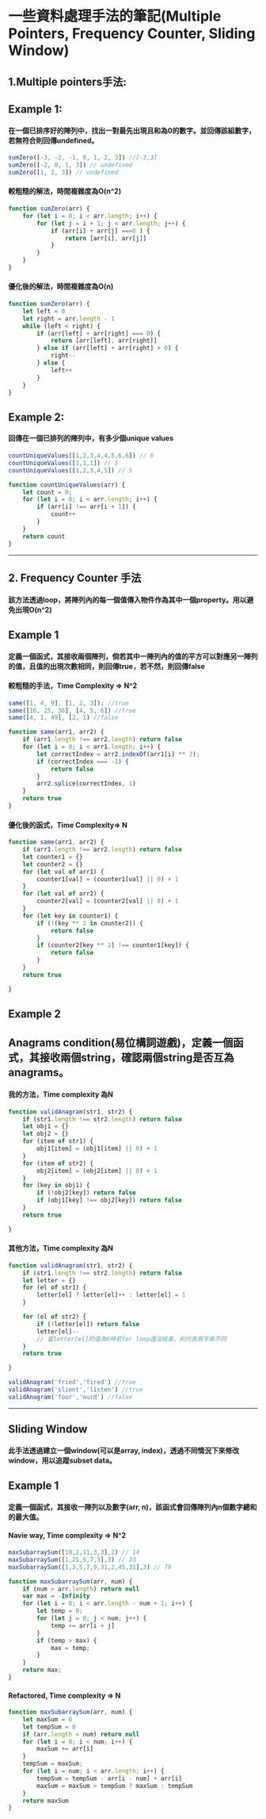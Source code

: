 # 一些資料處理手法的筆記(Multiple Pointers, Frequency Counter, Sliding Window)

## 1.Multiple pointers手法:

## Example 1:

#### 在一個已排序好的陣列中，找出一對最先出現且和為0的數字。並回傳該組數字，若無符合則回傳undefined。

``` js
sumZero([-3, -2, -1, 0, 1, 2, 3]) //[-3,3]
sumZero([-2, 0, 1, 3]) // undefined
sumZero([1, 2, 3]) // undefined
```

#### 較粗糙的解法，時間複雜度為O(n^2)

``` js
function sumZero(arr) {
    for (let i = 0; i < arr.length; i++) {
        for (let j = i + 1; j < arr.length; j++) {
            if (arr[i] + arr[j] ===0 ) {
                return [arr[i], arr[j]]
            }
        }
    }
}
```

#### 優化後的解法，時間複雜度為O(n)

``` js
function sumZero(arr) {
    let left = 0
    let right = arr.length - 1
    while (left < right) {
        if (arr[left] + arr[right] === 0) {
            return [arr[left], arr[right]]
        } else if (arr[left] + arr[right] > 0) {
            right--
        } else {
            left++
        }
    }
}
```
## Example 2:
#### 回傳在一個已排列的陣列中，有多少個unique values


```js
countUniqueValues([1,2,3,4,4,5,6,6]) // 6
countUniqueValues([1,1,1]) // 1
countUniqueValues([1,2,3,4,5]) // 5
```


``` js
function countUniqueValues(arr) {
    let count = 0;
    for (let i = 0; i < arr.length; i++) {
        if (arr[i] !== arr[i + 1]) {
            count++
        }
    }
    return count
}
```
---

## 2. Frequency Counter 手法

#### 該方法透過loop，將陣列內的每一個值傳入物件作為其中一個property。用以避免出現O(n^2)

## Example 1

#### 定義一個函式，其接收兩個陣列，倘若其中一陣列內的值的平方可以對應另一陣列的值，且值的出現次數相同，則回傳true，若不然，則回傳false

#### 較粗糙的手法，Time Complexity => N^2

``` js
same([1, 4, 9], [1, 2, 3]); //true
same([16, 25, 36], [4, 5, 6]) //true
same([4, 1, 49], [2, 1) //false
```

``` js
function same(arr1, arr2) {
    if (arr1.length !== arr2.length) return false
    for (let i = 0; i < arr1.length; i++) {
        let correctIndex = arr2.indexOf(arr1[i] ** 2);
        if (correctIndex === -1) {
            return false
        }
        arr2.splice(correctIndex, 1)
    }
    return true
}
```

#### 優化後的函式，Time Complexity=> N

``` js
function same(arr1, arr2) {
    if (arr1.length !== arr2.length) return false
    let counter1 = {}
    let counter2 = {}
    for (let val of arr1) {
        counter1[val] = (counter1[val] || 0) + 1
    }
    for (let val of arr2) {
        counter2[val] = (counter2[val] || 0) + 1
    }
    for (let key in counter1) {
        if (!(key ** 2 in counter2)) {
            return false
        }
        if (counter2[key ** 2] !== counter1[key]) {
            return false
        }
    }
    return true

}
```

## Example 2

## Anagrams condition(易位構詞遊戲)，定義一個函式，其接收兩個string，確認兩個string是否互為anagrams。

#### 我的方法，Time complexity 為N

``` js
function validAnagram(str1, str2) {
    if (str1.length !== str2.length) return false
    let obj1 = {}
    let obj2 = {}
    for (item of str1) {
        obj1[item] = (obj1[item] || 0) + 1
    }
    for (item of str2) {
        obj2[item] = (obj2[item] || 0) + 1
    }
    for (key in obj1) {
        if (!obj2[key]) return false
        if (obj1[key] !== obj2[key]) return false
    }
    return true

}
```

#### 其他方法，Time complexity 為N

``` js
function validAnagram(str1, str2) {
    if (str1.length !== str2.length) return false
    let letter = {}
    for (el of str1) {
        letter[el] ? letter[el]++ : letter[el] = 1
    }

    for (el of str2) {
        if (!letter[el]) return false
        letter[el]--
        // 當letter[el]的值為0時若for loop還沒結束，則代表兩字串不同
    }
    return true

}
```
```js
validAnagram('fried','fired') //true
validAnagram('slient','listen') //true
validAnagram('four','ourd') //false
```

---
## Sliding Window


#### 此手法透過建立一個window(可以是array, index)，透過不同情況下來修改window，用以追蹤subset data。

## Example 1 

#### 定義一個函式，其接收一陣列以及數字(arr, n)，該函式會回傳陣列內n個數字總和的最大值。

#### Navie way, Time complexity =>  N^2


```js
maxSubarraySum([10,2,11,3,3],2) // 14
maxSubarraySum([1,21,5,7,3],3) // 33
maxSubarraySum([1,3,5,7,9,31,2,45,31],3) // 78
```

``` js
function maxSubarraySum(arr, num) {
    if (num > arr.length) return null
    var max = -Infinity
    for (let i = 0; i < arr.length - num + 1; i++) {
        let temp = 0;
        for (let j = 0; j < num; j++) {
            temp += arr[i + j]
        }
        if (temp > max) {
            max = temp;
        }
    }
    return max;
}
```

#### Refactored, Time complexity => N

``` js
function maxSubarraySum(arr, num) {
    let maxSum = 0
    let tempSum = 0
    if (arr.length < num) return null
    for (let i = 0; i < num; i++) {
        maxSum += arr[i]
    }
    tempSum = maxSum;
    for (let i = num; i < arr.length; i++) {
        tempSum = tempSum - arr[i - num] + arr[i]
        maxSum = maxSum > tempSum ? maxSum : tempSum
    }
    return maxSum
}
```
